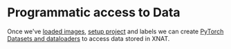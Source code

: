 # Programmatic access to Data

Once we've [loaded images](../1_Loading_Images/README.md), [setup project](../2_Setting_up_project/README.md) and labels we can create [PyTorch Datasets and dataloaders](https://pytorch.org/tutorials/beginner/basics/data_tutorial.html) to access data stored in XNAT.

